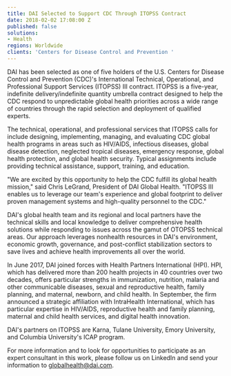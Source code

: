 ```yaml
---
title: DAI Selected to Support CDC Through ITOPSS Contract
date: 2018-02-02 17:08:00 Z
published: false
solutions:
- Health
regions: Worldwide
clients: 'Centers for Disease Control and Prevention '
---
```


DAI has been selected as one of five holders of the U.S. Centers for Disease Control and Prevention (CDC)'s International Technical, Operational, and Professional Support Services (ITOPSS) III contract. ITOPSS is a five-year, indefinite delivery/indefinite quantity umbrella contract designed to help the CDC respond to unpredictable global health priorities across a wide range of countries through the rapid selection and deployment of qualified experts. 

The technical, operational, and professional services that ITOPSS calls for include designing, implementing, managing, and evaluating CDC global health programs in areas such as HIV/AIDS, infectious diseases, global disease detection, neglected tropical diseases, emergency response, global health protection, and global health security. Typical assignments include providing technical assistance, support, training, and education. 

"We are excited by this opportunity to help the CDC fulfill its global health mission," said Chris LeGrand, President of DAI Global Health. "ITOPSS III enables us to leverage our team's experience and global footprint to deliver proven management systems and high-quality personnel to the CDC."

DAI's global health team and its regional and local partners have the technical skills and local knowledge to deliver comprehensive health solutions while responding to issues across the gamut of OTOPSS technical areas. Our approach leverages nonhealth resources in DAI's environment, economic growth, governance, and post-conflict stabilization sectors to save lives and achieve health improvements all over the world. 

In June 2017, DAI joined forces with Health Partners International (HPI). HPI, which has delivered more than 200 health projects in 40 countries over two decades, offers particular strengths in immunization, nutrition, malaria and other communicable diseases, sexual and reproductive health, family planning, and maternal, newborn, and child health. In September, the firm announced a strategic affiliation with IntraHealth International, which has particular expertise in HIV/AIDS, reproductive health and family planning, maternal and child health services, and digital health innovation.

DAI's partners on ITOPSS are Karna, Tulane University, Emory University, and Columbia University's ICAP program.

For more information and to look for opportunities to participate as an expert consultant in this work, please follow us on LinkedIn and send your information to globalhealth@dai.com.